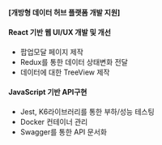#### [개방형 데이터 허브 플랫폼 개발 지원]
#### React 기반 웹 UI/UX 개발 및 개선
- 팝업모달 페이지 제작
- Redux를 통한 데이터 상태변화 전달
- 데이터에 대한 TreeView 제작
#### JavaScript 기반 API구현
- Jest, K6라이브러리를 통한 부하/성능 테스팅
- Docker 컨테이너 관리
- Swagger를 통한 API 문서화